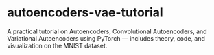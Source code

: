 # autoencoders-vae-tutorial
 A practical tutorial on Autoencoders, Convolutional Autoencoders, and Variational Autoencoders using PyTorch — includes theory, code, and visualization on the MNIST dataset.
